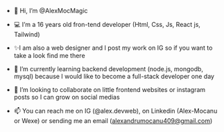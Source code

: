 - 👋 Hi, I’m @AlexMocMagic
  
- 💻 I’m a 16 years old fron-tend developer (Html, Css, Js, React js, Tailwind)

- ✨I am also a web designer and I post my work on IG so if you want to take a look find me there
  
- 🌱 I’m currently learning backend development (node.js, mongodb, mysql) because I would like to become a full-stack developer one day
  
- 🤝 I’m looking to collaborate on little frontend websites or instagram posts so I can grow on social medias
  
- 📫 You can reach me on IG (@alex.devweb), on Linkedin (Alex-Mocanu or Wexe) or sending me an email (alexandrumocanu409@gmail.com)
